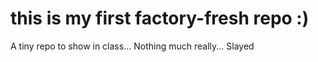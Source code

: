 # this is my first factory-fresh repo :)
A tiny repo to show in class...
Nothing much really...
Slayed
